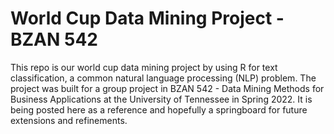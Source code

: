 # World Cup Data Mining Project - BZAN 542
This repo is our world cup data mining project by using R for text classification, a common natural language processing (NLP) problem. The project was built for a group project in BZAN 542 - Data Mining Methods for Business Applications at the University of Tennessee in Spring 2022. It is being posted here as a reference and hopefully a springboard for future extensions and refinements.
